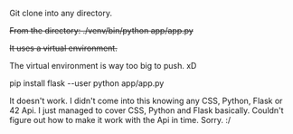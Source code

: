 Git clone into any directory.

<strike>From the directory:
./venv/bin/python app/app.py

It uses a virtual environment.</strike>

The virtual environment is way too big to push. xD

pip install flask --user
python app/app.py

It doesn't work. I didn't come into this knowing any CSS, Python, Flask or 42 Api. I just managed to cover CSS, Python and Flask basically. Couldn't figure out how to make it work with the Api in time. Sorry. :/
